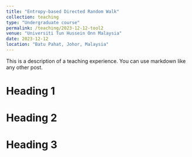 ```yaml
---
title: "Entropy-based Directed Random Walk"
collection: teaching
type: "Undergraduate course"
permalink: /teaching/2023-12-12-tool2
venue: "Universiti Tun Hussein Onn Malaysia"
date: 2023-12-12
location: "Batu Pahat, Johor, Malaysia"
---
```


This is a description of a teaching experience. You can use markdown like any other post.

Heading 1
======

Heading 2
======

Heading 3
======